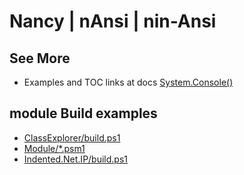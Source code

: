 # Nancy | nAnsi | nin-Ansi


## See More

- Examples and TOC links at docs [System.Console\(\)](https://docs.microsoft.com/en-us/dotnet/api/System.Console?view=net-6.0#Streams)

## module Build examples

- [ClassExplorer/build.ps1](https://github.com/SeeminglyScience/ClassExplorer/blob/master/build.ps1)
- [Module/*.psm1](https://github.com/SeeminglyScience/ClassExplorer/tree/master/module)
- [Indented.Net.IP/build.ps1](https://github.com/indented-automation/Indented.Net.IP/blob/main/build.ps1)